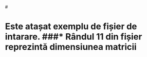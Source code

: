 #<h1>**Este atașat exemplu de fișier de intarare.**
###* Rândul 11 din fișier reprezintă dimensiunea matricii<h3>
